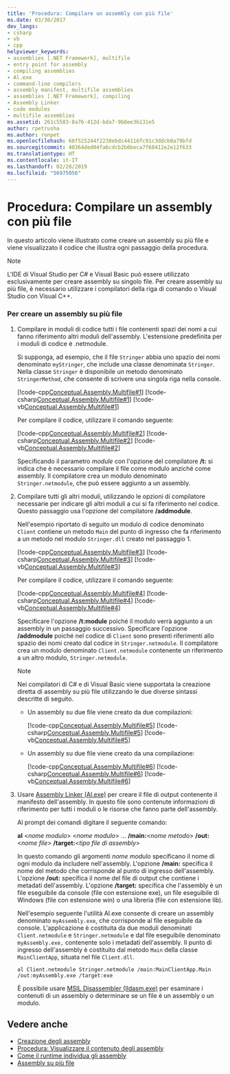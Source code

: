 ```yaml
---
title: 'Procedura: Compilare un assembly con più file'
ms.date: 03/30/2017
dev_langs:
- csharp
- vb
- cpp
helpviewer_keywords:
- assemblies [.NET Framework], multifile
- entry point for assembly
- compiling assemblies
- Al.exe
- command-line compilers
- assembly manifest, multifile assemblies
- assemblies [.NET Framework], compiling
- Assembly Linker
- code modules
- multifile assemblies
ms.assetid: 261c5583-8a76-412d-bda7-9b8ee3b131e5
author: rpetrusha
ms.author: ronpet
ms.openlocfilehash: 68f525244f2238ebdc44116fc91c3ddcb0a79bfd
ms.sourcegitcommit: 40364ded04fa6cdcb2b6beca7f68412e2e12f633
ms.translationtype: HT
ms.contentlocale: it-IT
ms.lasthandoff: 02/28/2019
ms.locfileid: "56975056"
---
```

# <a name="how-to-build-a-multifile-assembly"></a>Procedura: Compilare un assembly con più file
In questo articolo viene illustrato come creare un assembly su più file e viene visualizzato il codice che illustra ogni passaggio della procedura.

> [!NOTE]
> L'IDE di Visual Studio per C# e Visual Basic può essere utilizzato esclusivamente per creare assembly su singolo file. Per creare assembly su più file, è necessario utilizzare i compilatori della riga di comando o Visual Studio con Visual C++.

### <a name="to-create-a-multifile-assembly"></a>Per creare un assembly su più file

01. Compilare in moduli di codice tutti i file contenenti spazi dei nomi a cui fanno riferimento altri moduli dell'assembly. L'estensione predefinita per i moduli di codice è .netmodule.

    Si supponga, ad esempio, che il file `Stringer` abbia uno spazio dei nomi denominato `myStringer`, che include una classe denominata `Stringer`. Nella classe `Stringer` è disponibile un metodo denominato `StringerMethod`, che consente di scrivere una singola riga nella console.

    [!code-cpp[Conceptual.Assembly.Multifile#1](../../../samples/snippets/cpp/VS_Snippets_CLR/conceptual.assembly.multifile/cpp/stringer.cpp#1)]
    [!code-csharp[Conceptual.Assembly.Multifile#1](../../../samples/snippets/csharp/VS_Snippets_CLR/conceptual.assembly.multifile/cs/stringer.cs#1)]
    [!code-vb[Conceptual.Assembly.Multifile#1](../../../samples/snippets/visualbasic/VS_Snippets_CLR/conceptual.assembly.multifile/vb/stringer.vb#1)]

    Per compilare il codice, utilizzare il comando seguente:

    [!code-cpp[Conceptual.Assembly.Multifile#2](../../../samples/snippets/cpp/VS_Snippets_CLR/conceptual.assembly.multifile/cpp/stringer.cpp#2)]
    [!code-csharp[Conceptual.Assembly.Multifile#2](../../../samples/snippets/csharp/VS_Snippets_CLR/conceptual.assembly.multifile/cs/stringer.cs#2)]
    [!code-vb[Conceptual.Assembly.Multifile#2](../../../samples/snippets/visualbasic/VS_Snippets_CLR/conceptual.assembly.multifile/vb/stringer.vb#2)]

    Specificando il parametro *module* con l'opzione del compilatore **/t:** si indica che è necessario compilare il file come modulo anziché come assembly. Il compilatore crea un modulo denominato `Stringer.netmodule`, che può essere aggiunto a un assembly.

02. Compilare tutti gli altri moduli, utilizzando le opzioni di compilatore necessarie per indicare gli altri moduli a cui si fa riferimento nel codice. Questo passaggio usa l'opzione del compilatore **/addmodule**.

    Nell'esempio riportato di seguito un modulo di codice denominato `Client` contiene un metodo `Main` del punto di ingresso che fa riferimento a un metodo nel modulo `Stringer.dll` creato nel passaggio 1.

    [!code-cpp[Conceptual.Assembly.Multifile#3](../../../samples/snippets/cpp/VS_Snippets_CLR/conceptual.assembly.multifile/cpp/client.cpp#3)]
    [!code-csharp[Conceptual.Assembly.Multifile#3](../../../samples/snippets/csharp/VS_Snippets_CLR/conceptual.assembly.multifile/cs/client.cs#3)]
    [!code-vb[Conceptual.Assembly.Multifile#3](../../../samples/snippets/visualbasic/VS_Snippets_CLR/conceptual.assembly.multifile/vb/client.vb#3)]

    Per compilare il codice, utilizzare il comando seguente:

    [!code-cpp[Conceptual.Assembly.Multifile#4](../../../samples/snippets/cpp/VS_Snippets_CLR/conceptual.assembly.multifile/cpp/client.cpp#4)]
    [!code-csharp[Conceptual.Assembly.Multifile#4](../../../samples/snippets/csharp/VS_Snippets_CLR/conceptual.assembly.multifile/cs/client.cs#4)]
    [!code-vb[Conceptual.Assembly.Multifile#4](../../../samples/snippets/visualbasic/VS_Snippets_CLR/conceptual.assembly.multifile/vb/client.vb#4)]

    Specificare l'opzione **/t:module** poiché il modulo verrà aggiunto a un assembly in un passaggio successivo. Specificare l'opzione **/addmodule** poiché nel codice di `Client` sono presenti riferimenti allo spazio dei nomi creato dal codice in `Stringer.netmodule`. Il compilatore crea un modulo denominato `Client.netmodule` contenente un riferimento a un altro modulo, `Stringer.netmodule`.

    >[!NOTE]
    >Nei compilatori di C# e di Visual Basic viene supportata la creazione diretta di assembly su più file utilizzando le due diverse sintassi descritte di seguito.
    >
    >- Un assembly su due file viene creato da due compilazioni:
    >
    >    [!code-cpp[Conceptual.Assembly.Multifile#5](../../../samples/snippets/cpp/VS_Snippets_CLR/conceptual.assembly.multifile/cpp/client.cpp#5)]
    >    [!code-csharp[Conceptual.Assembly.Multifile#5](../../../samples/snippets/csharp/VS_Snippets_CLR/conceptual.assembly.multifile/cs/client.cs#5)]
    >    [!code-vb[Conceptual.Assembly.Multifile#5](../../../samples/snippets/visualbasic/VS_Snippets_CLR/conceptual.assembly.multifile/vb/client.vb#5)]
    >
    >- Un assembly su due file viene creato da una compilazione:
    >
    >    [!code-cpp[Conceptual.Assembly.Multifile#6](../../../samples/snippets/cpp/VS_Snippets_CLR/conceptual.assembly.multifile/cpp/client.cpp#6)]
    >    [!code-csharp[Conceptual.Assembly.Multifile#6](../../../samples/snippets/csharp/VS_Snippets_CLR/conceptual.assembly.multifile/cs/client.cs#6)]
    >    [!code-vb[Conceptual.Assembly.Multifile#6](../../../samples/snippets/visualbasic/VS_Snippets_CLR/conceptual.assembly.multifile/vb/client.vb#6)]

03. Usare [Assembly Linker (Al.exe)](../../../docs/framework/tools/al-exe-assembly-linker.md) per creare il file di output contenente il manifesto dell'assembly. In questo file sono contenute informazioni di riferimento per tutti i moduli o le risorse che fanno parte dell'assembly.

    Al prompt dei comandi digitare il seguente comando:

    **al** \<*nome modulo*> \<*nome modulo*> … **/main:**\<*nome metodo*> **/out:**\<*nome file*> **/target:**\<*tipo file di assembly*>

    In questo comando gli argomenti *nome modulo* specificano il nome di ogni modulo da includere nell'assembly. L'opzione **/main:** specifica il nome del metodo che corrisponde al punto di ingresso dell'assembly. L'opzione **/out:** specifica il nome del file di output che contiene i metadati dell'assembly. L'opzione **/target:** specifica che l'assembly è un file eseguibile da console (file con estensione exe), un file eseguibile di Windows (file con estensione win) o una libreria (file con estensione lib).

    Nell'esempio seguente l'utilità Al.exe consente di creare un assembly denominato `myAssembly.exe`, che corrisponde al file eseguibile da console. L'applicazione è costituita da due moduli denominati `Client.netmodule` e `Stringer.netmodule` e dal file eseguibile denominato `myAssembly.exe,` contenente solo i metadati dell'assembly. Il punto di ingresso dell'assembly è costituito dal metodo `Main` della classe `MainClientApp`, situata nel file `Client.dll`.

    ```
    al Client.netmodule Stringer.netmodule /main:MainClientApp.Main /out:myAssembly.exe /target:exe
    ```

    È possibile usare [MSIL Disassembler (Ildasm.exe)](../../../docs/framework/tools/ildasm-exe-il-disassembler.md) per esaminare i contenuti di un assembly o determinare se un file è un assembly o un modulo.

## <a name="see-also"></a>Vedere anche
- [Creazione degli assembly](../../../docs/framework/app-domains/create-assemblies.md)
- [Procedura: Visualizzare il contenuto degli assembly](../../../docs/framework/app-domains/how-to-view-assembly-contents.md)
- [Come il runtime individua gli assembly](../../../docs/framework/deployment/how-the-runtime-locates-assemblies.md)
- [Assembly su più file](../../../docs/framework/app-domains/multifile-assemblies.md)
